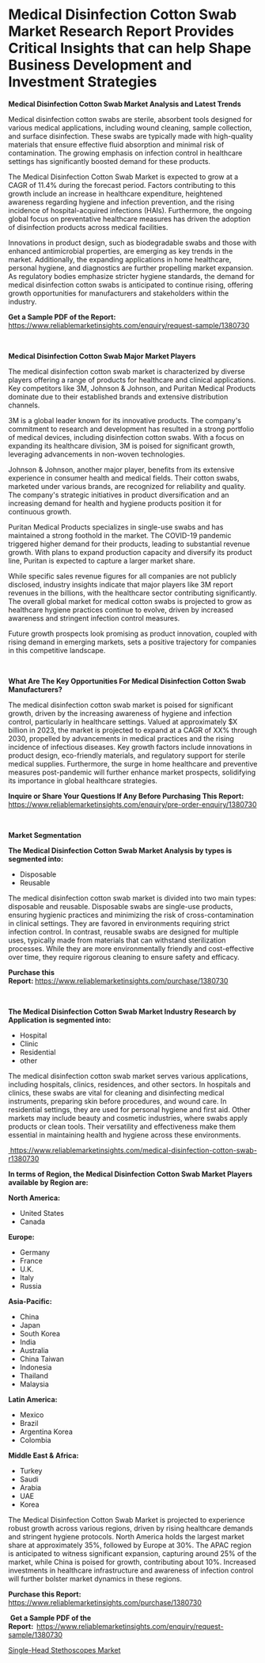 <p><h1>Medical Disinfection Cotton Swab Market Research Report Provides Critical Insights that can help Shape Business Development and Investment Strategies</h1></p><p><strong>Medical Disinfection Cotton Swab Market Analysis and Latest Trends</strong></p>
<p><p>Medical disinfection cotton swabs are sterile, absorbent tools designed for various medical applications, including wound cleaning, sample collection, and surface disinfection. These swabs are typically made with high-quality materials that ensure effective fluid absorption and minimal risk of contamination. The growing emphasis on infection control in healthcare settings has significantly boosted demand for these products.</p><p>The Medical Disinfection Cotton Swab Market is expected to grow at a CAGR of 11.4% during the forecast period. Factors contributing to this growth include an increase in healthcare expenditure, heightened awareness regarding hygiene and infection prevention, and the rising incidence of hospital-acquired infections (HAIs). Furthermore, the ongoing global focus on preventative healthcare measures has driven the adoption of disinfection products across medical facilities. </p><p>Innovations in product design, such as biodegradable swabs and those with enhanced antimicrobial properties, are emerging as key trends in the market. Additionally, the expanding applications in home healthcare, personal hygiene, and diagnostics are further propelling market expansion. As regulatory bodies emphasize stricter hygiene standards, the demand for medical disinfection cotton swabs is anticipated to continue rising, offering growth opportunities for manufacturers and stakeholders within the industry.</p></p>
<p><strong>Get a Sample PDF of the Report:&nbsp;</strong> <a href="https://www.reliablemarketinsights.com/enquiry/request-sample/1380730?utm_campaign=2939&utm_medium=2&utm_source=Github&utm_content=ia&utm_term=04032025&utm_id=medical-disinfection-cotton-swab">https://www.reliablemarketinsights.com/enquiry/request-sample/1380730</a></p>
<p>&nbsp;</p>
<p><strong>Medical Disinfection Cotton Swab Major Market Players</strong></p>
<p><p>The medical disinfection cotton swab market is characterized by diverse players offering a range of products for healthcare and clinical applications. Key competitors like 3M, Johnson & Johnson, and Puritan Medical Products dominate due to their established brands and extensive distribution channels.</p><p>3M is a global leader known for its innovative products. The company's commitment to research and development has resulted in a strong portfolio of medical devices, including disinfection cotton swabs. With a focus on expanding its healthcare division, 3M is poised for significant growth, leveraging advancements in non-woven technologies.</p><p>Johnson & Johnson, another major player, benefits from its extensive experience in consumer health and medical fields. Their cotton swabs, marketed under various brands, are recognized for reliability and quality. The company's strategic initiatives in product diversification and an increasing demand for health and hygiene products position it for continuous growth.</p><p>Puritan Medical Products specializes in single-use swabs and has maintained a strong foothold in the market. The COVID-19 pandemic triggered higher demand for their products, leading to substantial revenue growth. With plans to expand production capacity and diversify its product line, Puritan is expected to capture a larger market share.</p><p>While specific sales revenue figures for all companies are not publicly disclosed, industry insights indicate that major players like 3M report revenues in the billions, with the healthcare sector contributing significantly. The overall global market for medical cotton swabs is projected to grow as healthcare hygiene practices continue to evolve, driven by increased awareness and stringent infection control measures.</p><p>Future growth prospects look promising as product innovation, coupled with rising demand in emerging markets, sets a positive trajectory for companies in this competitive landscape.</p></p>
<p>&nbsp;</p>
<p><strong>What Are The Key Opportunities For Medical Disinfection Cotton Swab Manufacturers?</strong></p>
<p><p>The medical disinfection cotton swab market is poised for significant growth, driven by the increasing awareness of hygiene and infection control, particularly in healthcare settings. Valued at approximately $X billion in 2023, the market is projected to expand at a CAGR of XX% through 2030, propelled by advancements in medical practices and the rising incidence of infectious diseases. Key growth factors include innovations in product design, eco-friendly materials, and regulatory support for sterile medical supplies. Furthermore, the surge in home healthcare and preventive measures post-pandemic will further enhance market prospects, solidifying its importance in global healthcare strategies.</p></p>
<p><strong>Inquire or Share Your Questions If Any Before Purchasing This Report:</strong> <a href="https://www.reliablemarketinsights.com/enquiry/pre-order-enquiry/1380730?utm_campaign=2939&utm_medium=2&utm_source=Github&utm_content=ia&utm_term=04032025&utm_id=medical-disinfection-cotton-swab">https://www.reliablemarketinsights.com/enquiry/pre-order-enquiry/1380730</a></p>
<p>&nbsp;</p>
<p><strong>Market Segmentation</strong></p>
<p><strong>The Medical Disinfection Cotton Swab Market Analysis by types is segmented into:</strong></p>
<p><ul><li>Disposable</li><li>Reusable</li></ul></p>
<p><p>The medical disinfection cotton swab market is divided into two main types: disposable and reusable. Disposable swabs are single-use products, ensuring hygienic practices and minimizing the risk of cross-contamination in clinical settings. They are favored in environments requiring strict infection control. In contrast, reusable swabs are designed for multiple uses, typically made from materials that can withstand sterilization processes. While they are more environmentally friendly and cost-effective over time, they require rigorous cleaning to ensure safety and efficacy.</p></p>
<p><strong>Purchase this Report:&nbsp;</strong><a href="https://www.reliablemarketinsights.com/purchase/1380730?utm_campaign=2939&utm_medium=2&utm_source=Github&utm_content=ia&utm_term=04032025&utm_id=medical-disinfection-cotton-swab">https://www.reliablemarketinsights.com/purchase/1380730</a></p>
<p>&nbsp;</p>
<p><strong>The Medical Disinfection Cotton Swab Market Industry Research by Application is segmented into:</strong></p>
<p><ul><li>Hospital</li><li>Clinic</li><li>Residential</li><li>other</li></ul></p>
<p><p>The medical disinfection cotton swab market serves various applications, including hospitals, clinics, residences, and other sectors. In hospitals and clinics, these swabs are vital for cleaning and disinfecting medical instruments, preparing skin before procedures, and wound care. In residential settings, they are used for personal hygiene and first aid. Other markets may include beauty and cosmetic industries, where swabs apply products or clean tools. Their versatility and effectiveness make them essential in maintaining health and hygiene across these environments.</p></p>
<p><a href="https://www.reliablemarketinsights.com/medical-disinfection-cotton-swab-r1380730?utm_campaign=2939&utm_medium=2&utm_source=Github&utm_content=ia&utm_term=04032025&utm_id=medical-disinfection-cotton-swab">&nbsp;https://www.reliablemarketinsights.com/medical-disinfection-cotton-swab-r1380730</a></p>
<p><strong>In terms of Region, the Medical Disinfection Cotton Swab Market Players available by Region are:</strong></p>
<p>
    <p> <strong> North America: </strong>
        <ul>
            <li>United States</li>
            <li>Canada</li>
        </ul>
        </p> 
    <p> <strong> Europe: </strong>
        <ul>
            <li>Germany</li>
            <li>France</li>
            <li>U.K.</li>
            <li>Italy</li>
            <li>Russia</li>
        </ul>
        </p> 
    <p> <strong> Asia-Pacific: </strong>
        <ul>
            <li>China</li>
            <li>Japan</li>
            <li>South Korea</li>
            <li>India</li>
            <li>Australia</li>
            <li>China Taiwan</li>
            <li>Indonesia</li>
            <li>Thailand</li>
            <li>Malaysia</li>
        </ul>
        </p> 
    <p> <strong> Latin America: </strong>
        <ul>
            <li>Mexico</li>
            <li>Brazil</li>
            <li>Argentina Korea</li>
            <li>Colombia</li>
        </ul>
        </p> 
    <p> <strong> Middle East & Africa: </strong>
        <ul>
            <li>Turkey</li>
            <li>Saudi</li>
            <li>Arabia</li>
            <li>UAE</li>
            <li>Korea</li>
        </ul>
    </p>
    </p>
<p><p>The Medical Disinfection Cotton Swab Market is projected to experience robust growth across various regions, driven by rising healthcare demands and stringent hygiene protocols. North America holds the largest market share at approximately 35%, followed by Europe at 30%. The APAC region is anticipated to witness significant expansion, capturing around 25% of the market, while China is poised for growth, contributing about 10%. Increased investments in healthcare infrastructure and awareness of infection control will further bolster market dynamics in these regions.</p></p>
<p><strong>Purchase this Report: </strong><a href="https://www.reliablemarketinsights.com/purchase/1380730?utm_campaign=2939&utm_medium=2&utm_source=Github&utm_content=ia&utm_term=04032025&utm_id=medical-disinfection-cotton-swab">https://www.reliablemarketinsights.com/purchase/1380730</a></p>
<p>&nbsp;<strong>Get a Sample PDF of the Report:&nbsp;&nbsp;</strong><a href="https://www.reliablemarketinsights.com/enquiry/request-sample/1380730?utm_campaign=2939&utm_medium=2&utm_source=Github&utm_content=ia&utm_term=04032025&utm_id=medical-disinfection-cotton-swab">https://www.reliablemarketinsights.com/enquiry/request-sample/1380730</a></p>
<p><strong></strong></p>
<p><p><a href="https://github.com/sungbruington660/Market-Research-Report-List-1/blob/main/single-head-stethoscopes-market.md?utm_campaign=2939&utm_medium=2&utm_source=Github&utm_content=ia&utm_term=04032025&utm_id=medical-disinfection-cotton-swab">Single-Head Stethoscopes Market</a></p></p>